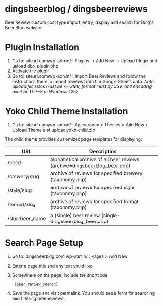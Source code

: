 # dingsbeerblog / dingsbeerreviews

Beer Review custom post type import, entry, display and search for Ding's Beer Blog website

# Plugin Installation

1. Go to: siteurl.com/wp-admin/ : Plugins -> Add New -> Upload Plugin and upload dbb_plugin.php
2. Activate the plugin
3. Go to: siteurl.com/wp-admin/ : Import Beer Reviews and follow the instructions there to import
reviews from the Google Sheets data.
*Note: upload file sizes must be <= 2MB, format must by CSV, and encoding must be UTF-8 or Windows 1252*

# Yoko Child Theme Installation

1. Go to: siteurl.com/wp-admin/ : Appearance > Themes > Add New > Upload Theme and upload yoko-child.zip

The child theme provides customized page templates for displaying:

| URL             | Description                                                                       |
|-----------------|-----------------------------------------------------------------------------------|
| /beer/          | alphabetical archive of all beer reviews (archive=dingsbeerblog_beer.php)         |
| /brewery/slug   | archive of reviews for specified brewery (taxonomy.php)                           |
| /style/slug     | archive of reviews for specified style (taxonomy.php)                             |
| /format/slug    | archive of reviews for specified format (taxonomy.php)                            |
| /slug:beer_name | a (single) beer review (single-dingsbeerblog_beer.php)                            |

# Search Page Setup

1. Go to: dingsbeerblog.com/wp-admin/ : Pages > Add New
2. Enter a page title and any text you'd like
3. Somewhere on the page, include the shortcode:

        [beer_review_search]

4. Save the page and visit permalink. You should see a form for searching and filtering beer reviews.




